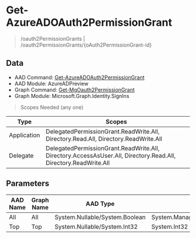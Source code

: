 # Get-AzureADOAuth2PermissionGrant

> /oauth2PermissionGrants | /oauth2PermissionGrants/{oAuth2PermissionGrant-id}

## Data

+ AAD Command: [Get-AzureADOAuth2PermissionGrant](https://docs.microsoft.com/en-us/powershell/module/AzureADPreview/Get-AzureADOAuth2PermissionGrant)
+ AAD Module: AzureADPreview
+ Graph Command: [Get-MgOauth2PermissionGrant](https://docs.microsoft.com/en-us/powershell/module/Microsoft.Graph.Identity.SignIns/Get-MgOauth2PermissionGrant)
+ Graph Module: Microsoft.Graph.Identity.SignIns

> Scopes Needed (any one)

|Type|Scopes|
|---|---|
|Application|DelegatedPermissionGrant.ReadWrite.All, Directory.Read.All, Directory.ReadWrite.All|
|Delegate|DelegatedPermissionGrant.ReadWrite.All, Directory.AccessAsUser.All, Directory.Read.All, Directory.ReadWrite.All|

## Parameters

|AAD Name|Graph Name|AAD Type|Graph Type|Infos|
|---|---|---|---|---|
|All|All|System.Nullable/System.Boolean|System.Management.Automation.SwitchParameter||
|Top|Top|System.Nullable/System.Int32|System.Int32||

